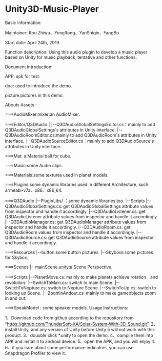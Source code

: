 # Unity3D-Music-Player

Basic Information:

Maintainer: Kou Zhiwu、YongRong、YanShiqin、FangBo.

Start date: April 24th, 2019.

Function description:
Using this audio plugin to develop a music player based on Unity for music playback, tentative and other functions.

Document introduction:

APP: apk for test.

doc: used to introduce the demo.

picture:pictures in this demo.

Abouts Assets :

===>AudioMixer.mixer:an AudioMixer.

===>Editor/Q3DAudio 
	| 
	|--Q3DAudioGlobalSettingsEditor.cs：mainly to add Q3DAudioGlobalSettings's attributes in Unity interface. 
	|--Q3DAudioRoomEditor.cs:mainly to add Q3DAudioRoom's attributes in Unity interface. 
	|--Q3DAudioSourceEditor.cs：mainly to add Q3DAudioSource's attributes in Unity interface.

===>Mat: a Material ball for cube.

===>Music:some Audio clips.

===>Materials:some textures used in planet models.

===>Plugins:some dynamic libraries used in different Architecture, such armeabi-v7a、x86、x86_64.

===>Q3DAudio 
|--PluginLibs/ ：some dynamic libraries too. 
	 |--Scripts 
	 |--Q3DAudioGlobalSettings.cs: get Q3DAudioGlobalSettings attribute values from inspector and handle it accordingly.
	 |--Q3DAudioListener.cs: get Q3DAudioListener attribute values from inspector and handle it accordingly. 
	 |--Q3DAudioManager.cs: get Q3DAudioManager attribute values from inspector and handle it accordingly. 
	 |--Q3DAudioRoom.cs: get Q3DAudioRoom values from inspector and handle it accordingly. 
	 |--Q3DAudioSource.cs: get Q3DAudioSource attribute values from inspector and handle it accordingly.

===>Resources
     |--button:some button pictures.
     |--Skyboxs:some pictures for Skybox.

===>Scenes
     |--mainScene.unity:a Scene Perspective.

===>Scripts 
	|--PlanetMove.cs: mainly to make planets achieve rotation　and revolution. 
	|--SwitchToMain.cs: switch to main Scene. 
	|--SwitchToNepture.cs: switch to Nepture Scene. 
	|--SwitchToUp.cs: switch to looking up Scene. 
	|--ZoomInAndout.cs: mainly to make gameobjects zoom in and out.

===>SpeakModel : some speaker models.
Usage Instructions:

1、Download code from github according to the repository from “https://github.com/ThunderSoft-XA/Solar-System-With-3D-Sound.git”. 
2、install Unity, and any version of Unity before Unity 5 will not work with this product. 
3、douuble click *.unity to open the demo. 
4、compile them into APK and install it to android device. 
5、open the APK, and you will enjoy it. 
6、if you care about some performance indicators, you can use Snapdragon Profiler to view it.
